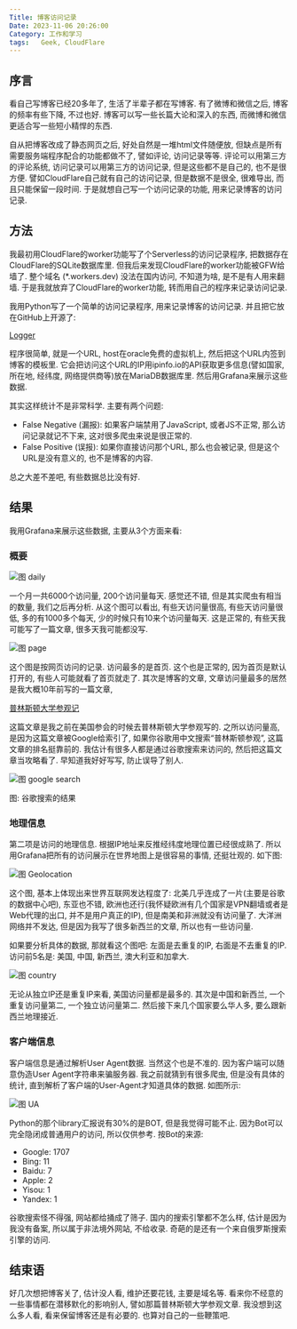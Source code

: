 ```yaml
---
Title: 博客访问记录
Date: 2023-11-06 20:26:00
Category: 工作和学习
tags:   Geek, CloudFlare
---
```


## 序言

看自己写博客已经20多年了, 生活了半辈子都在写博客. 有了微博和微信之后, 博客的频率有些下降, 不过也好. 博客可以写一些长篇大论和深入的东西, 而微博和微信更适合写一些短小精悍的东西.

自从把博客改成了静态网页之后, 好处自然是一堆html文件随便放, 但缺点是所有需要服务端程序配合的功能都做不了, 譬如评论, 访问记录等等. 评论可以用第三方的评论系统, 访问记录可以用第三方的访问记录, 但是这些都不是自己的, 也不是很方便. 譬如CloudFlare自己就有自己的访问记录, 但是数据不是很全, 很难导出, 而且只能保留一段时间. 于是就想自己写一个访问记录的功能, 用来记录博客的访问记录.

## 方法

我最初用CloudFlare的worker功能写了个Serverless的访问记录程序, 把数据存在CloudFlare的SQLite数据库里. 但我后来发现CloudFlare的worker功能被GFW给墙了. 整个域名 (*.workers.dev) 没法在国内访问, 不知道为啥, 是不是有人用来翻墙. 于是我就放弃了CloudFlare的worker功能, 转而用自己的程序来记录访问记录.

我用Python写了一个简单的访问记录程序, 用来记录博客的访问记录. 并且把它放在GitHub上开源了:

[Logger](https://github.com/cszhe/cszhe-logger)

程序很简单, 就是一个URL, host在oracle免费的虚拟机上, 然后把这个URL内签到博客的模板里. 它会把访问这个URL的IP用ipinfo.io的API获取更多信息(譬如国家, 所在地, 经纬度, 网络提供商等)放在MariaDB数据库里. 然后用Grafana来展示这些数据.

其实这样统计不是非常科学. 主要有两个问题:

- False Negative (漏报): 如果客户端禁用了JavaScript, 或者JS不正常, 那么访问记录就记不下来, 这对很多爬虫来说是很正常的.
- False Positive (误报): 如果你直接访问那个URL, 那么也会被记录, 但是这个URL是没有意义的, 也不是博客的内容.

总之大差不差吧, 有些数据总比没有好.

## 结果

我用Grafana来展示这些数据, 主要从3个方面来看:

### 概要

![图 daily](/uploads/2023/logger-daily.png)

一个月一共6000个访问量, 200个访问量每天. 感觉还不错, 但是其实爬虫有相当的数量, 我们之后再分析. 从这个图可以看出, 有些天访问量很高, 有些天访问量很低, 多的有1000多个每天, 少的时候只有10来个访问量每天. 这是正常的, 有些天我可能写了一篇文章, 很多天我可能都没写.

![图 page](/uploads/2023/logger-page.png)

这个图是按网页访问的记录. 访问最多的是首页. 这个也是正常的, 因为首页是默认打开的, 有些人可能就看了首页就走了. 其次是博客的文章, 文章访问量最多的居然是我大概10年前写的一篇文章, 

[普林斯顿大学参观记]({filename}2015-08-31-普林斯顿大学参观记.md)

这篇文章是我之前在美国参会的时候去普林斯顿大学参观写的. 之所以访问量高, 是因为这篇文章被Google给索引了, 如果你谷歌用中文搜索“普林斯顿参观”, 这篇文章的排名挺靠前的. 我估计有很多人都是通过谷歌搜索来访问的, 然后把这篇文章当攻略看了. 早知道我好好写写, 防止误导了别人. 

![图 google search](/uploads/2023/logger-princeton.png)

图: 谷歌搜索的结果

### 地理信息

第二项是访问的地理信息. 根据IP地址来反推经纬度地理位置已经很成熟了. 所以用Grafana把所有的访问展示在世界地图上是很容易的事情, 还挺壮观的. 如下图:

![图 Geolocation](/uploads/2023/logger-geo.png)

这个图, 基本上体现出来世界互联网发达程度了: 北美几乎连成了一片(主要是谷歌的数据中心吧), 东亚也不错, 欧洲也还行(我怀疑欧洲有几个国家是VPN翻墙或者是Web代理的出口, 并不是用户真正的IP), 但是南美和非洲就没有访问量了. 大洋洲网络并不发达, 但是因为我写了很多新西兰的文章, 所以也有一些访问量.

如果要分析具体的数据, 那就看这个图吧: 左面是去重复的IP, 右面是不去重复的IP. 访问前5名是: 美国, 中国, 新西兰, 澳大利亚和加拿大.  

![图 country](/uploads/2023/logger-country.png)

无论从独立IP还是重复IP来看, 美国访问量都是最多的. 其次是中国和新西兰, 一个重复访问量第二, 一个独立访问量第二. 然后接下来几个国家要么华人多, 要么跟新西兰地理接近. 

### 客户端信息

客户端信息是通过解析User Agent数据. 当然这个也是不准的. 因为客户端可以随意伪造User Agent字符串来骗服务器. 我之前就猜到有很多爬虫, 但是没有具体的统计, 直到解析了客户端的User-Agent才知道具体的数据. 如图所示:

![图 UA](/uploads/2023/logger-ua.png)

Python的那个library汇报说有30%的是BOT, 但是我觉得可能不止. 因为Bot可以完全隐闭成普通用户的访问, 所以仅供参考. 按Bot的来源:

- Google: 1707
- Bing:  11
- Baidu:  7
- Apple:  2
- Yisou:  1
- Yandex:  1

谷歌搜索怪不得强, 网站都给捅成了筛子. 国内的搜索引擎都不怎么样, 估计是因为我没有备案, 所以属于非法境外网站, 不给收录. 奇葩的是还有一个来自俄罗斯搜索引擎的访问.


## 结束语

好几次想把博客关了, 估计没人看, 维护还要花钱, 主要是域名等. 看来你不经意的一些事情都在潜移默化的影响别人, 譬如那篇普林斯顿大学参观文章. 我没想到这么多人看, 看来保留博客还是有必要的. 也算对自己的一些鞭策吧.
